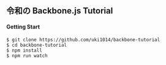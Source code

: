 ## 令和の Backbone.js Tutorial

#### Getting Start

```shell
$ git clone https://github.com/uki1014/backbone-tutorial
$ cd backbone-tutorial
$ npm install
$ npm run watch
```
